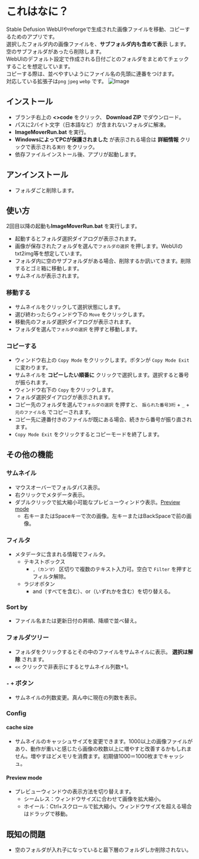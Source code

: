 # これはなに？
Stable Defusion WebUIやreforgeで生成された画像ファイルを移動、コピーするためのアプリです。\
選択したフォルダ内の画像ファイルを、**サブフォルダ内も含めて表示** します。\
空のサブフォルダがあったら削除します。\
WebUIのデフォルト設定で作成される日付ごとのフォルダをまとめてチェックすることを想定しています。\
コピーする際は、並べやすいようにファイル名の先頭に連番をつけます。\
対応している拡張子は`png` `jpeg` `webp` です。
![Image](https://github.com/user-attachments/assets/f1e86b7f-dc72-47ce-b329-f7a143062b1d)

## インストール
- ブランチ右上の **<>code** をクリック、 **Download ZIP** でダウンロード。
- パスに2バイト文字（日本語など）が含まれないフォルダに解凍。
- **ImageMoverRun.bat** を実行。
- **WindowsによってPCが保護されました** が表示される場合は **詳細情報** クリックで表示される`実行` をクリック。
- 依存ファイルインストール後、アプリが起動します。
## アンインストール
- フォルダごと削除します。
## 使い方
2回目以降の起動も**ImageMoverRun.bat** を実行します。
- 起動するとフォルダ選択ダイアログが表示されます。
- 画像が保存されたフォルダを選んで`フォルダの選択` を押します。WebUIのtxt2img等を想定しています。
- フォルダ内に空のサブフォルダがある場合、削除するか訊いてきます。削除するとゴミ箱に移動します。
- サムネイルが表示されます。
### 移動する
- サムネイルをクリックして選択状態にします。
- 選び終わったらウィンドウ下の `Move` をクリックします。
- 移動先のフォルダ選択ダイアログが表示されます。
- フォルダを選んで`フォルダの選択` を押すと移動します。
### コピーする
- ウィンドウ右上の `Copy Mode` をクリックします。ボタンが `Copy Mode Exit` に変わります。
- サムネイルを **コピーしたい順番に** クリックで選択します。選択すると番号が振られます。
- ウィンドウ右下の `Copy` をクリックします。
- フォルダ選択ダイアログが表示されます。
- コピー先のフォルダを選んで`フォルダの選択` を押すと、 `振られた番号3桁` + `_` + `元のファイル名` でコピーされます。
- コピー先に連番付きのファイルが既にある場合、続きから番号が振り直されます。
- `Copy Mode Exit` をクリックするとコピーモードを終了します。
## その他の機能
### サムネイル
  - マウスオーバーでフォルダパス表示。
  - 右クリックでメタデータ表示。
  - ダブルクリックで拡大縮小可能なプレビューウィンドウ表示。[Preview mode](#Preview-mode)
    - 右キーまたはSpaceキーで次の画像。左キーまたはBackSpaceで前の画像。
### フィルタ
  - メタデータに含まれる情報でフィルタ。
    - テキストボックス
      -  `,（カンマ）` 区切りで複数のテキスト入力可。空白で `Filter` を押すとフィルタ解除。
    - ラジオボタン
      - and（すべてを含む）、or（いずれかを含む）を切り替える。
### Sort by
  - ファイル名または更新日付の昇順、降順で並べ替え。
### フォルダツリー
  - フォルダをクリックするとその中のファイルをサムネイルに表示。 **選択は解除** されます。
  -  `<<` クリックで非表示にするとサムネイル列数+1。
### `-` `+` ボタン
  - サムネイルの列数変更。真ん中に現在の列数を表示。
### Config
#### cache size
  - サムネイルのキャッシュサイズを変更できます。1000以上の画像ファイルがあり、動作が重いと感じたら画像の枚数以上に増やすと改善するかもしれません。増やすほどメモリを消費ます。初期値1000＝1000枚までキャッシュ。
#### Preview mode
  - プレビューウィンドウの表示方法を切り替えます。
    - シームレス：ウィンドウサイズに合わせて画像を拡大縮小。
    - ホイール：Ctrl+スクロールで拡大縮小。ウィンドウサイズを超える場合はドラッグで移動。
## 既知の問題
- 空のフォルダが入れ子になっていると最下層のフォルダしか削除されない。
